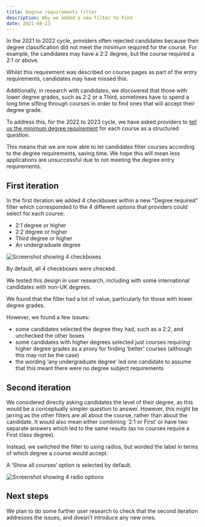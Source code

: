 ```yaml
---
title: Degree requirements filter
description: Why we added a new filter to Find
date: 2021-08-23
---
```


In the 2021 to 2022 cycle, providers often rejected candidates because their degree classification did not meet the minimum required for the course. For example, the candidates may have a 2:2 degree, but the course required a 2:1 or above.

Whilst this requirement was described on course pages as part of the entry requirements, candidates may have missed this.

Additionally, in research with candidates, we discovered that those with lower degree grades, such as 2:2 or a Third, sometimes have to spend a long time sifting through courses in order to find ones that will accept their degree grade.

To address this, for the 2022 to 2023 cycle, we have asked providers to [tell us the minimum degree requirement](/publish-teacher-training-courses/degree-entry-requirements/) for each course as a structured question.

This means that we are now able to let candidates filter courses according to the degree requirements, saving time. We hope this will mean less applications are unsuccessful due to not meeting the degree entry requirements.

## First iteration

In the first iteration we added 4 checkboxes within a new ”Degree required” filter which corresponded to the 4 different options that providers could select for each course:

* 2:1 degree or higher
* 2:2 degree or higher
* Third degree or higher
* An undergraduate degree

![Screenshot showing 4 checkboxes](first-iteration.png "First iteration of degree requirement filter")

By default, all 4 checkboxes were checked.

We tested this design in user research, including with some international candidates with non-UK degrees.

We found that the filter had a lot of value, particularly for those with lower degree grades.

However, we found a few issues:

* some candidates selected the degree they had, such as a 2:2, and unchecked the other boxes
* some candidates with higher degrees selected just courses requiring higher degree grades as a proxy for finding ‘better’ courses (although this may not be the case)
* the wording ‘any undergraduate degree’ led one candidate to assume that this meant there were no degree subject requirements

## Second iteration

We considered directly asking candidates the level of their degree, as this would be a conceptually simpler question to answer. However, this might be jarring as the other filters are all about the course, rather than about the candidate. It would also mean either combining ‘2:1 or First’ or have two separate answers which led to the same results (as no courses require a First class degree).

Instead, we switched the filter to using radios, but worded the label in terms of which degree a course would accept.

A ‘Show all courses‘ option is selected by default.

![Screenshot showing 4 radio options](second-iteration.png "Second iteration of degree requirement filter")

## Next steps

We plan to do some further user research to check that the second iteration addresses the issues, and doesn’t introduce any new ones.
